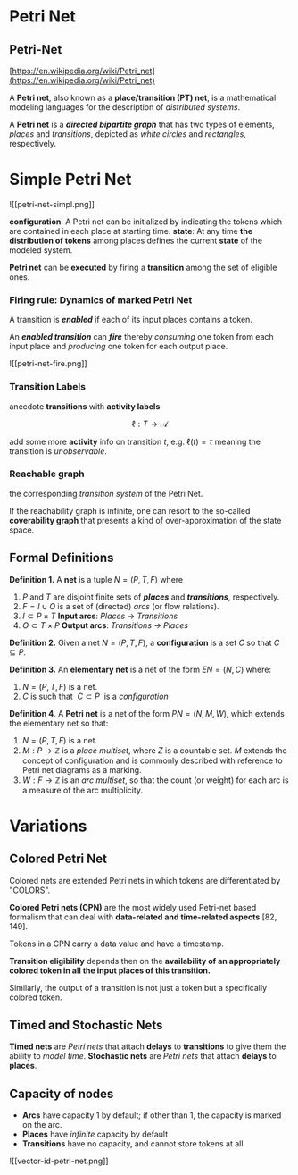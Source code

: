 # Petri Net

## Petri-Net

[https://en.wikipedia.org/wiki/Petri_net](https://en.wikipedia.org/wiki/Petri_net)

A **Petri net**, also known as a **place/transition (PT) net**, is a mathematical modeling languages for the description of *distributed systems*.

A **Petri net** is a ***directed bipartite graph*** that has two types of elements, *places* and *transitions*, depicted as *white circles* and *rectangles*, respectively.



# Simple Petri Net

![[petri-net-simpl.png]]

**configuration**: A Petri net can be initialized by indicating the tokens which are contained in each place at starting time.
**state**: At any time **the distribution of tokens** among places defines the current **state** of the
modeled system.

**Petri net** can be **executed** by firing a **transition** among the set of eligible ones.

### Firing rule: Dynamics of marked Petri Net

A transition is ***enabled*** if each of its input places contains a token.

An ***enabled transition*** can ***fire*** thereby *consuming* one token from each input place and *producing* one token for each output place.

![[petri-net-fire.png]]

### Transition Labels

anecdote **transitions** with **activity labels** 

$$\ell: T \to \mathcal{A}$$

add some more **activity** info on transition $t$, e.g. 
$\ell(t) =\tau$ meaning the transition is *unobservable*.

### Reachable graph

the corresponding *transition system* of the Petri Net.

If the reachability graph is infinite, one can resort to the so-called **coverability graph** that presents a kind of over-approximation of the state space.

## Formal Definitions

**Definition 1.** A **net** is a tuple $N = (P, T, F)$ where 

1. $P$ and $T$ are disjoint finite sets of ***places*** and ***transitions***, respectively.
2. $F = I \cup O$  is a set of (directed) *arcs* (or flow relations).
3. $I \subset P \times T$    **Input arcs**: *Places* → *Transitions*
4. $O \subset  T \times P$  **Output arcs**: *Transitions → Places*

**Definition 2.** Given a net $N = (P, T, F)$, a **configuration** is a set $C$ so that $C ⊆ P$.

**Definition 3.** An **elementary net** is a net of the form $EN=(N,C)$ where:

1. $N = (P, T, F)$ is a net.
2. $C$ is such that  $C \subset P$  is a *configuration*

**Definition 4**. A **Petri net** is a net of the form $PN = (N, M, W)$, which extends the elementary net so that:

1. $N = (P, T, F)$ is a net.
2. $M : P → \mathbb{Z}$ is a *place multiset*, where $Z$ is a countable set. $M$ extends the concept of configuration and is commonly described with reference to Petri net diagrams as a marking.
3. $W : F → \mathbb{Z}$ is an *arc multiset*, so that the count (or weight) for each arc is a measure of the arc multiplicity.



# Variations

## Colored Petri Net

Colored nets are extended Petri nets in which tokens are differentiated by "COLORS".

**Colored Petri nets (CPN)** are the most widely used Petri-net based formalism that can deal with **data-related and time-related aspects** [82, 149].

Tokens in a CPN carry a data value and have a timestamp.

**Transition eligibility** depends then on the **availability of an appropriately colored token in all the input places of this transition.**

Similarly, the output of a transition is not just a token but a specifically colored token.


## Timed and Stochastic Nets

**Timed nets** are *Petri nets* that attach **delays** to **transitions** to give them the ability to
*model time*.
**Stochastic nets** are *Petri nets* that attach **delays** to **places**.

## Capacity of nodes

- **Arcs** have capacity 1 by default; if other than 1, the capacity is marked on the arc.
- **Places** have *infinite* capacity by default
- **Transitions** have no capacity, and cannot store tokens at all

![[vector-id-petri-net.png]]
